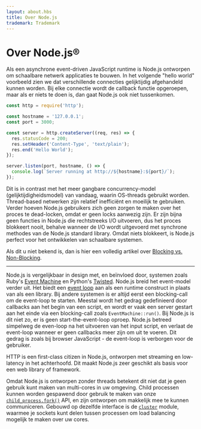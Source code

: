 ```yaml
---
layout: about.hbs
title: Over Node.js
trademark: Trademark
---
```


# Over Node.js®

Als een asynchrone event-driven JavaScript runtime is Node.js ontworpen om schaalbare netwerk applicaties te bouwen.
In het volgende "hello world" voorbeeld zien we dat verschillende connecties gelijktijdig afgehandeld kunnen worden.
Bij elke connectie wordt de callback functie opgeroepen, maar als er niets te doen is, dan gaat Node.js ook niet tussenkomen.

```javascript
const http = require('http');

const hostname = '127.0.0.1';
const port = 3000;

const server = http.createServer((req, res) => {
  res.statusCode = 200;
  res.setHeader('Content-Type', 'text/plain');
  res.end('Hello World');
});

server.listen(port, hostname, () => {
  console.log(`Server running at http://${hostname}:${port}/`);
});
```

Dit is in contrast met het meer gangbare concurrency-model (gelijktijdigheidsmodel) van vandaag, waarin OS-threads gebruikt worden.
Thread-based netwerken zijn relatief inefficiënt en moeilijk te gebruiken.
Verder hoeven Node.js gebruikers zich geen zorgen te maken over het proces te dead-locken, omdat er geen locks aanwezig zijn.
Er zijn bijna geen functies in Node.js die rechtstreeks I/O uitvoeren, dus het proces blokkeert nooit,
behalve wanneer de I/O wordt uitgevoerd met synchrone methodes van de Node.js standard library.
Omdat niets blokkeert, is Node.js perfect voor het ontwikkelen van schaalbare systemen.

Als dit u niet bekend is, dan is hier een volledig artikel over [Blocking vs. Non-Blocking][].

---

Node.js is vergelijkbaar in design met, en beïnvloed door, systemen zoals Ruby's [Event Machine][] en Python's [Twisted][].
Node.js breid het event-model verder uit.
Het biedt een [event loop][] aan als een runtime construct in plaats van als een library.
Bij andere systemen is er altijd eerst een blocking-call om de event-loop te starten.
Meestal wordt het gedrag gedefinieerd door callbacks aan het begin van een script, en wordt er vaak
een server gestart aan het einde via een blocking-call zoals `EventMachine::run()`.
Bij Node.js is dit niet zo, er is geen start-the-event-loop oproep.
Node.js betreed simpelweg de even-loop na het uitvoeren van het input script, en verlaat de event-loop wanneer er geen
callbacks meer zijn om uit te voeren.
Dit gedrag is zoals bij browser JavaScript - de event-loop is verborgen voor de gebruiker.

HTTP is een first-class citizen in Node.js, ontworpen met streaming en low-latency in het achterhoofd.
Dit maakt Node.js zeer geschikt als basis voor een web library of framework.

Omdat Node.js is ontworpen zonder threads betekent dit niet dat je geen gebruik kunt maken van multi-cores in uw omgeving.
Child processen kunnen worden gespawend door gebruik te maken van onze [`child_process.fork()`][] API, en zijn ontworpen om makkelijk mee te kunnen communiceren.
Gebouwd op dezelfde interface is de [`cluster`][] module, waarmee je sockets kunt delen tussen processen om load balancing mogelijk te maken over uw cores.

[Blocking vs. Non-Blocking]: /en/docs/guides/blocking-vs-non-blocking/
[`child_process.fork()`]: https://nodejs.org/api/child_process.html#child_process_child_process_fork_modulepath_args_options
[`cluster`]: https://nodejs.org/api/cluster.html
[event loop]: /en/docs/guides/event-loop-timers-and-nexttick/
[Event Machine]: https://github.com/eventmachine/eventmachine
[Twisted]: https://twistedmatrix.com/trac/
